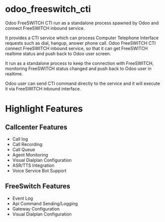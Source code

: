 # odoo_freeswitch_cti
Odoo FreeSWITCH CTI run as a standalone process spawned by Odoo and connect FreeSWITCH inbound service.

It provides a CTI service which can process Computer Telephone Interface requests such as dial, hangup, answer phone call.
Odoo FreeSWITCH CTI connect FreeSWITCH inbound service, so that it can get FreeSWITCH realtime status and push back to Odoo user screen.

It run as a standalone process to keep the connection with FreeSWITCH, monitoring FreeSWITCH status changed and push back to Odoo user in realtime.

Odoo user can send CTI command directly to the service and it will execute it via FreeSWITCH inbound interface.

# Highlight Features

## Callcenter Features

  * Call log
  * Call Recording
  * Call Queue
  * Agent Monitoring
  * Visual Dialplan Configuration
  * ASR/TTS Integration
  * Voice Service Bot Support

## FreeSwitch Features

   * Event Log
   * Api Command Sending/Logging
   * Gateway Configuration
   * Visual Dialplan Configuration

